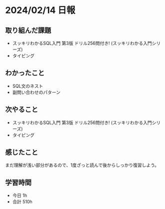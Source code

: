 # 2024/02/14 日報

## 取り組んだ課題
- スッキリわかるSQL入門 第3版 ドリル256問付き! (スッキリわかる入門シリーズ)
- タイピング

## わかったこと
- SQL文のネスト
- 副問い合わせのパターン

## 次やること
- スッキリわかるSQL入門 第3版 ドリル256問付き! (スッキリわかる入門シリーズ)
- タイピング

## 感じたこと
まだ理解が浅い部分があるので、1度ざっと読んで後からしっかり復習しよう。

## 学習時間
- 今日 1h
- 合計 510h
